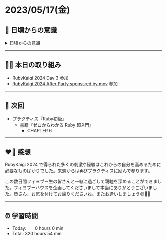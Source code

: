 # 2023/05/17(金)
## 🕺 日頃からの意識
<details><summary>日頃からの意識</summary>

- 成長スピードを早めよう。
- 自分の考えや気持ちを簡潔に言語化したり、相手にわかりやすく伝える話し方ができるようになろう。
- 心と身体の状態を把握しながら行動しよう。
- 腕立て・スクワット・腹筋・ストレッチを継続しよう。
- 説明文をよく読もう。ここでの「読む」は内容を認識・把握すること。
- 体調の回復に努めて、行動の範囲を元に戻そう。
- Git & GitHub とお友達になろう。
- 「何を、どうするのか」という意識を常に持ちながらプラクティスに臨むこと。
</details>

---

## ✍🏻 本日の取り組み
- RubyKaigi 2024 Day 3 参加
- [RubyKaigi 2024 After Party sponsored by mov](https://connpass.com/event/313947/) 参加

---

## 📍 次回
- プラクティス『Ruby初級』
   - 書籍『ゼロからわかる Ruby 超入門』
      - CHAPTER 6

---

## ❤️‍🔥 感想
RubyKaigi 2024 で得られた多くの刺激や経験はこれからの自分を高めるために必要なものばかりでした。来週からは再びプラクティスに励んで参ります。

この数日間フィヨブー生の皆さんと一緒に過ごして親睦を深めることができました。フィヨブーハウスを企画してくださいまして本当にありがとうございました。皆さん、お気を付けてお帰りくださいね。またお逢いしましょう😊👋🏻

---


## ⏰ 学習時間 
- Today:&nbsp;&nbsp;&nbsp;&nbsp;&nbsp;&nbsp; 0 hours 0 min
- Total: 320 hours 54 min
